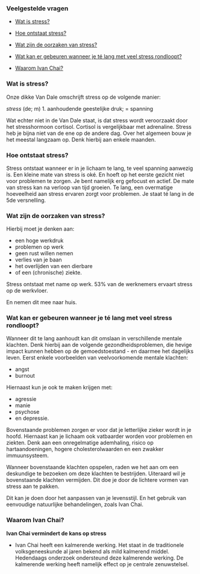 ### Veelgestelde vragen

* [Wat is stress?](#wat-is-stress)

* [Hoe ontstaat stress?](#Hoe-ontstaat-stress)

* [Wat zijn de oorzaken van stress?](#Wat-zijn-de-oorzaken-van-stress)

* [Wat kan er gebeuren wanneer je té lang met veel stress rondloopt?](#Wat-kan-er-gebeuren-wanneer-je-té-lang-met-veel-stress-rondloopt)

* [Waarom Ivan Chai?](#waarom-ivan-chai)

### Wat is stress?

Onze dikke Van Dale omschrijft stress op de volgende manier:

_stress_ (de; m) 1. aanhoudende geestelijke druk; = spanning

Wat echter niet in de Van Dale staat, is dat stress wordt veroorzaakt door het stresshormoon cortisol. Cortisol is vergelijkbaar met adrenaline. Stress heb je bijna niet van de ene op de andere dag. Over het algemeen bouw je het meestal langzaam op. Denk hierbij aan enkele maanden. 

### Hoe ontstaat stress?

Stress ontstaat wanneer er in je lichaam te lang, te veel spanning aanwezig is. Een kleine mate van stress is oké. En hoeft op het eerste gezicht niet voor problemen te zorgen. Je bent namelijk erg gefocust en actief. De mate van stress kan na verloop van tijd groeien. Te lang, een overmatige hoeveelheid aan stress ervaren zorgt voor problemen. Je staat té lang in de 5de versnelling.

### Wat zijn de oorzaken van stress?

Hierbij moet je denken aan:
* een hoge werkdruk
* problemen op werk
* geen rust willen nemen
* verlies van je baan
* het overlijden van een dierbare
* of een (chronische) ziekte.

Stress ontstaat met name op werk. 53% van de werknemers ervaart stress op de werkvloer. 

En nemen dit mee naar huis.  

### Wat kan er gebeuren wanneer je té lang met veel stress rondloopt?

Wanneer dit te lang aanhoudt kan dit omslaan in verschillende mentale klachten. Denk hierbij aan de volgende gezondheidsproblemen, die hevige impact kunnen hebben op de gemoedstoestand - en daarmee het dagelijks leven. Eerst enkele voorbeelden van veelvoorkomende mentale klachten:
* angst
* burnout

Hiernaast kun je ook te maken krijgen met:
* agressie
* manie
* psychose
* en depressie.

Bovenstaande problemen zorgen er voor dat je letterlijke zieker wordt in je hoofd. Hiernaast kan je lichaam ook vatbaarder worden voor problemen en ziekten. Denk aan een onregelmatige ademhaling, risico op hartaandoeningen, hogere cholesterolwaarden en een zwakker immuunsysteem.

Wanneer bovenstaande klachten opspelen, raden we het aan om een deskundige te bezoeken om deze klachten te bestrijden. Uiteraard wil je bovenstaande klachten vermijden. Dit doe je door de lichtere vormen van stress aan te pakken. 

Dit kan je doen door het aanpassen van je levensstijl. En het gebruik van eenvoudige natuurlijke behandelingen, zoals Ivan Chai.  

### Waarom Ivan Chai?

**Ivan Chai vermindert de kans op stress**

* Ivan Chai heeft een kalmerende werking. Het staat in de traditionele volksgeneeskunde al jaren bekend als mild kalmerend middel.
Hedendaags onderzoek ondersteund deze kalmerende werking. De kalmerende werking heeft namelijk effect op je centrale zenuwstelsel.
